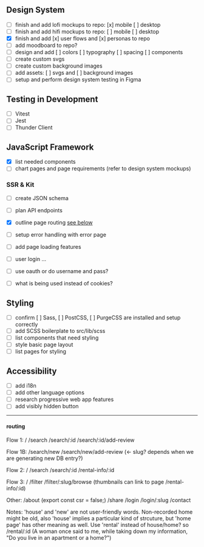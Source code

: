 ## Design System

- [ ] finish and add lofi mockups to repo: [x] mobile [ ] desktop
- [ ] finish and add hifi mockups to repo: [ ] mobile [ ] desktop
- [x] finish and add [x] user flows and [x] personas to repo
- [ ] add moodboard to repo?
- [ ] design and add [ ] colors [ ] typography [ ] spacing [ ] components
- [ ] create custom svgs
- [ ] create custom background images
- [ ] add assets: [ ] svgs and [ ] background images
- [ ] setup and perform design system testing in Figma

## Testing in Development

- [ ] Vitest
- [ ] Jest
- [ ] Thunder Client

## JavaScript Framework

- [x] list needed components
- [ ] chart pages and page requirements (refer to design system mockups)

### SSR & Kit

- [ ] create JSON schema
- [ ] plan API endpoints
- [x] outline page routing [see below](#routing)
- [ ] setup error handling with error page
- [ ] add page loading features

- [ ] user login ...
- [ ] use oauth or do username and pass?
- [ ] what is being used instead of cookies?

## Styling

- [ ] confirm [ ] Sass, [ ] PostCSS, [ ] PurgeCSS are installed and setup correctly
- [ ] add SCSS boilerplate to src/lib/scss
- [ ] list components that need styling
- [ ] style basic page layout
- [ ] list pages for styling

## Accessibility

- [ ] add i18n
- [ ] add other language options
- [ ] research progressive web app features
- [ ] add visibly hidden button

---

#### routing

Flow 1:
/
/search
/search/:id
/search/:id/add-review

Flow 1B:
/search/new
/search/new/add-review (<- slug? depends when we are generating new DB entry?)

Flow 2:
/
/search
/search/:id
/rental-info/:id

Flow 3:
/
/filter
/filter/:slug/browse
(thumbnails can link to page /rental-info/:id)

Other:
/about (export const csr = false;)
/share
/login
/login/:slug
/contact

Notes: 'house' and 'new' are not user-friendly words. Non-recorded home might be old, also 'house' implies a particular kind of strcuture, but 'home page' has other meaning as well. Use 'rental' instead of house/home? so /rental/:id
(A woman once said to me, while taking down my information, "Do you live in an apartment or a home?")
